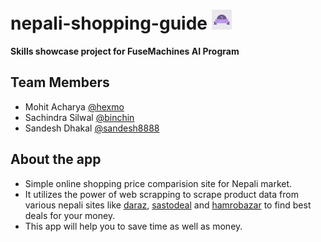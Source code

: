 
# nepali-shopping-guide <img src="https://github.com/hexmo/nepali-shopping-guide/blob/master/static/images/favicon.png" alt="Project Logo"/>

__Skills showcase project for FuseMachines AI Program__

## Team Members
* Mohit Acharya [@hexmo](https://github.com/hexmo)
* Sachindra Silwal [@binchin](https://github.com/binchin)
* Sandesh Dhakal [@sandesh8888](https://github.com/sandesh8888)

## About the app
* Simple online shopping price comparision site for Nepali market. 
* It utilizes the power of web scrapping to scrape product data from various nepali sites like [daraz](https://www.daraz.com.np/), [sastodeal](https://www.sastodeal.com/) and [hamrobazar](http://hamrobazar.com/) to find best deals for your money.
* This app will help you to save time as well as money. 

